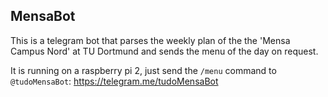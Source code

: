 ## MensaBot

This is a telegram bot that parses the weekly plan
of the the 'Mensa Campus Nord' at TU Dortmund 
and sends the menu of the day on request.


It is running on a raspberry pi 2, just send the `/menu` command
to `@tudoMensaBot`:
https://telegram.me/tudoMensaBot
